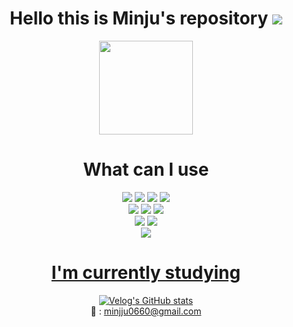 
<div align="center">
    <h1> Hello this is Minju's repository 
        <a href="https://hits.seeyoufarm.com">
            <img src="https://hits.seeyoufarm.com/api/count/incr/badge.svg?url=https%3A%2F%2Fgithub.com%2Fdeli-ght&count_bg=%23ED6DA3&title_bg=%2386757E&icon_color=%23E1DEDE&title=hits&edge_flat=false"/>
        </a>
    </h1>
    <a href="https://github.com/deli-ght">
  <img height="150em" src="https://github-readme-stats-eight-theta.vercel.app/api?username=deli-ght&show_icons=true&theme=graywhite &include_all_commits=true&count_private=true"/>
    </a>
    
</div>

<div align="center">
    <h1>What can I use</h1>
    <img src="https://img.shields.io/badge/html5-%23E34F26.svg?style=for-the-badge&logo=html5&logoColor=white"/>
    <img src="https://img.shields.io/badge/css3-%231572B6.svg?style=for-the-badge&logo=css3&logoColor=white"/>
    <img src="https://img.shields.io/badge/javascript-%23323330.svg?style=for-the-badge&logo=javascript&logoColor=%23F7DF1E"/>
    <img src="https://img.shields.io/badge/typescript-%23007ACC.svg?style=for-the-badge&logo=typescript&logoColor=white"/><br/>
    <img src="https://img.shields.io/badge/node.js-6DA55F?style=for-the-badge&logo=node.js&logoColor=white"/>
    <img src="https://img.shields.io/badge/react-%2320232a.svg?style=for-the-badge&logo=react&logoColor=%2361DAFB"/>
    <img src="https://img.shields.io/badge/Next-black?style=for-the-badge&logo=next.js&logoColor=white"/><br/>
    <img src="https://img.shields.io/badge/SASS-hotpink.svg?style=for-the-badge&logo=SASS&logoColor=white"/>
    <img src="https://img.shields.io/badge/styled--components-DB7093?style=for-the-badge&logo=styled-components&logoColor=white"/><br/>
    <img src="https://img.shields.io/badge/strapi-%232E7EEA.svg?style=for-the-badge&logo=strapi&logoColor=white"/>
    <a href="https://github.com/deli-ght">
    <h1>I'm currently studying</h1> 

[![Velog's GitHub stats](https://velog-readme-stats.vercel.app/api?name=deli-ght&color=dark)](https://velog.io/@deli-ght)
      <br/> 📧 : <a mailto="minjju0660@gmail.com">minjju0660@gmail.com</a>
</div>
